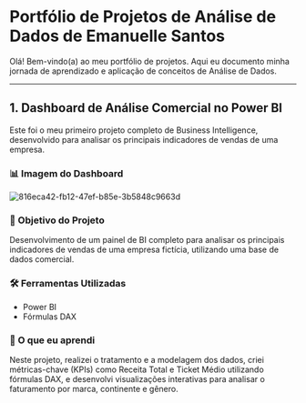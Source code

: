 # Portfólio de Projetos de Análise de Dados de Emanuelle Santos

Olá! Bem-vindo(a) ao meu portfólio de projetos. Aqui eu documento minha jornada de aprendizado e aplicação de conceitos de Análise de Dados.

---

## 1. Dashboard de Análise Comercial no Power BI

Este foi o meu primeiro projeto completo de Business Intelligence, desenvolvido para analisar os principais indicadores de vendas de uma empresa.

### 📊 Imagem do Dashboard
![816eca42-fb12-47ef-b85e-3b5848c9663d](https://github.com/user-attachments/assets/5001a8b5-83f2-4436-ae16-067edf666eb3)



### 🎯 Objetivo do Projeto
Desenvolvimento de um painel de BI completo para analisar os principais indicadores de vendas de uma empresa fictícia, utilizando uma base de dados comercial.

### 🛠️ Ferramentas Utilizadas
* Power BI
* Fórmulas DAX

### 🚀 O que eu aprendi
Neste projeto, realizei o tratamento e a modelagem dos dados, criei métricas-chave (KPIs) como Receita Total e Ticket Médio utilizando fórmulas DAX, e desenvolvi visualizações interativas para analisar o faturamento por marca, continente e gênero.
